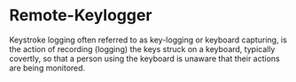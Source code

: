 # Remote-Keylogger
Keystroke logging often referred to as key-logging or keyboard capturing, is the action of recording (logging) the keys struck on a keyboard, typically covertly, so that a person using the keyboard is unaware that their actions are being monitored.
